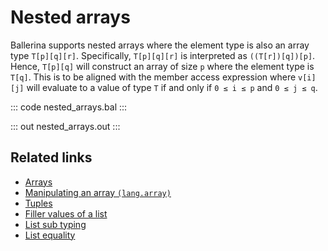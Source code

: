 # Nested arrays

Ballerina supports nested arrays where the element type is also an array type `T[p][q][r]`. Specifically, `T[p][q][r]` is interpreted as `((T[r])[q])[p]`. Hence, `T[p][q]` will construct an array of size `p` where the element type is `T[q]`. This is to be aligned with the member access expression where `v[i][j]` will evaluate to a value of type `T` if and only if `0 ≤ i ≤ p` and `0 ≤ j ≤ q`.

::: code nested_arrays.bal :::

::: out nested_arrays.out :::

## Related links
- [Arrays](/learn/by-example/arrays)
- [Manipulating an array `(lang.array)`](https://lib.ballerina.io/ballerina/lang.array)
- [Tuples](/learn/by-example/tuples)
- [Filler values of a list](/learn/by-example/filler-values-of-a-list)
- [List sub typing](/learn/by-example/list-subtyping)
- [List equality](/learn/by-example/list-equality)
